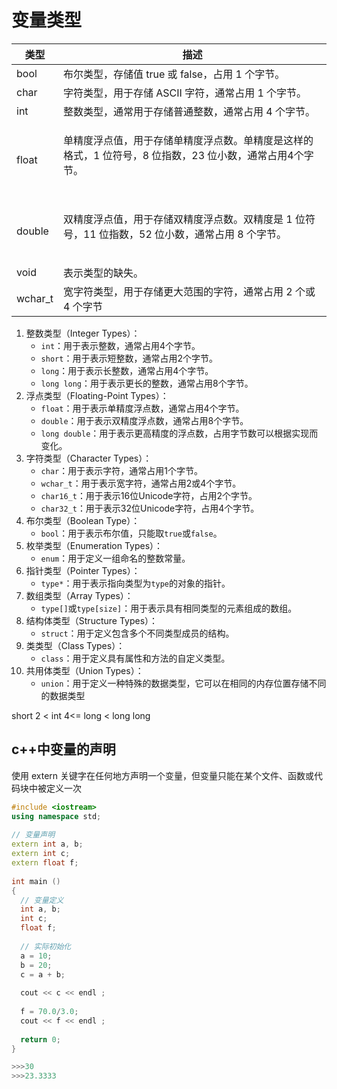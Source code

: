# 变量类型

| 类型       | 描述                                                                                                                                                                                                         |
| -------- | ---------------------------------------------------------------------------------------------------------------------------------------------------------------------------------------------------------- |
| bool     | 布尔类型，存储值 true 或 false，占用 1 个字节。                                                                                                                                                                            |
| char     | 字符类型，用于存储 ASCII 字符，通常占用 1 个字节。                                                                                                                                                                             |
| int      | 整数类型，通常用于存储普通整数，通常占用 4 个字节。                                                                                                                                                                                |
| float    | <p>单精度浮点值，用于存储单精度浮点数。单精度是这样的格式，1 位符号，8 位指数，23 位小数，通常占用4个字节。</p><p><img src="https://www.runoob.com/wp-content/uploads/2014/09/v2-749cc641eb4d5dafd085e8c23f8826aa_hd.png" alt="" data-size="original"></p> |
| double   | <p>双精度浮点值，用于存储双精度浮点数。双精度是 1 位符号，11 位指数，52 位小数，通常占用 8 个字节。</p><p><img src="https://www.runoob.com/wp-content/uploads/2014/09/v2-48240f0e1e0dd33ec89100cbe2d30707_hd.png" alt="" data-size="original"></p>   |
| void     | 表示类型的缺失。                                                                                                                                                                                                   |
| wchar\_t | 宽字符类型，用于存储更大范围的字符，通常占用 2 个或 4 个字节                                                                                                                                                                          |

1. 整数类型（Integer Types）：
   * `int`：用于表示整数，通常占用4个字节。
   * `short`：用于表示短整数，通常占用2个字节。
   * `long`：用于表示长整数，通常占用4个字节。
   * `long long`：用于表示更长的整数，通常占用8个字节。
2. 浮点类型（Floating-Point Types）：
   * `float`：用于表示单精度浮点数，通常占用4个字节。
   * `double`：用于表示双精度浮点数，通常占用8个字节。
   * `long double`：用于表示更高精度的浮点数，占用字节数可以根据实现而变化。
3. 字符类型（Character Types）：
   * `char`：用于表示字符，通常占用1个字节。
   * `wchar_t`：用于表示宽字符，通常占用2或4个字节。
   * `char16_t`：用于表示16位Unicode字符，占用2个字节。
   * `char32_t`：用于表示32位Unicode字符，占用4个字节。
4. 布尔类型（Boolean Type）：
   * `bool`：用于表示布尔值，只能取`true`或`false`。
5. 枚举类型（Enumeration Types）：
   * `enum`：用于定义一组命名的整数常量。
6. 指针类型（Pointer Types）：
   * `type*`：用于表示指向类型为`type`的对象的指针。
7. 数组类型（Array Types）：
   * `type[]`或`type[size]`：用于表示具有相同类型的元素组成的数组。
8. 结构体类型（Structure Types）：
   * `struct`：用于定义包含多个不同类型成员的结构。
9. 类类型（Class Types）：
   * `class`：用于定义具有属性和方法的自定义类型。
10. 共用体类型（Union Types）：
    * `union`：用于定义一种特殊的数据类型，它可以在相同的内存位置存储不同的数据类型

short 2 < int 4<= long < long long&#x20;

## c++中变量的声明

使用 extern 关键字在任何地方声明一个变量，但变量只能在某个文件、函数或代码块中被定义一次

```cpp
#include <iostream>
using namespace std;
 
// 变量声明
extern int a, b;
extern int c;
extern float f;
  
int main ()
{
  // 变量定义
  int a, b;
  int c;
  float f;
 
  // 实际初始化
  a = 10;
  b = 20;
  c = a + b;
 
  cout << c << endl ;
 
  f = 70.0/3.0;
  cout << f << endl ;
 
  return 0;
}

>>>30
>>>23.3333
```

